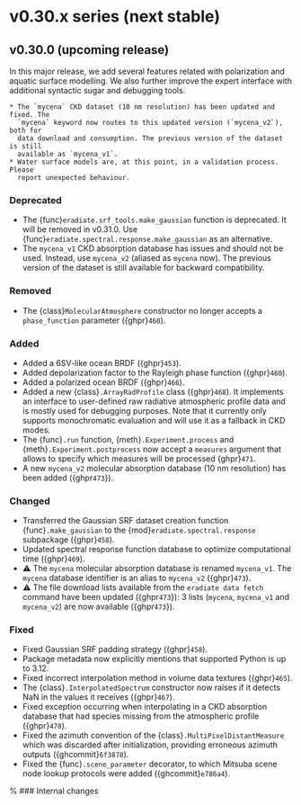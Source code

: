 # v0.30.x series (next stable)

## v0.30.0 (upcoming release)

In this major release, we add several features related with polarization and
aquatic surface modelling. We also further improve the expert interface with
additional syntactic sugar and debugging tools.

```{warning}
* The `mycena` CKD dataset (10 nm resolution) has been updated and fixed. The
  `mycena` keyword now routes to this updated version (`mycena_v2`), both for
  data download and consumption. The previous version of the dataset is still
  available as `mycena_v1`.
* Water surface models are, at this point, in a validation process. Please
  report unexpected behaviour.
```

### Deprecated

* The {func}`eradiate.srf_tools.make_gaussian` function is deprecated. It will
  be removed in v0.31.0. Use {func}`eradiate.spectral.response.make_gaussian` as
  an alternative.
* The `mycena_v1` CKD absorption database has issues and should not be used.
  Instead, use `mycena_v2` (aliased as `mycena` now). The previous version of
  the dataset is still available for backward compatibility.

### Removed

* The {class}`MolecularAtmosphere` constructor no longer accepts a
  `phase_function` parameter ({ghpr}`460`).

### Added

* Added a 6SV-like ocean BRDF ({ghpr}`453`).
* Added depolarization factor to the Rayleigh phase function ({ghpr}`460`).
* Added a polarized ocean BRDF ({ghpr}`466`).
* Added a new {class}`.ArrayRadProfile` class ({ghpr}`468`). It implements an
  interface to user-defined raw radiative atmospheric profile data and is mostly
  used for debugging purposes. Note that it currently only supports
  monochromatic evaluation and will use it as a fallback in CKD modes.
* The {func}`.run` function, {meth}`.Experiment.process` and
  {meth}`.Experiment.postprocess` now accept a `measures` argument that allows
  to specify which measures will be processed {ghpr}`471`.
* A new `mycena_v2` molecular absorption database (10 nm resolution) has been
  added ({ghpr`473`}).

### Changed

* Transferred the Gaussian SRF dataset creation function {func}`.make_gaussian`
  to the {mod}`eradiate.spectral.response` subpackage ({ghpr}`458`).
* Updated spectral response function database to optimize computational time
  ({ghpr}`469`).
* ⚠️ The `mycena` molecular absorption database is renamed `mycena_v1`. The
  `mycena` database identifier is an alias to `mycena_v2` ({ghpr}`473`).
* ⚠️ The file download lists available from the `eradiate data fetch` command
  have been updated ({ghpr`473`}): 3 lists (`mycena`, `mycena_v1` and
  `mycena_v2`) are now available ({ghpr`473`}).

### Fixed

* Fixed Gaussian SRF padding strategy ({ghpr}`458`).
* Package metadata now explicitly mentions that supported Python is up to 3.12.
* Fixed incorrect interpolation method in volume data textures ({ghpr}`465`).
* The {class}`.InterpolatedSpectrum` constructor now raises if it detects NaN
  in the values it receives ({ghpr}`467`).
* Fixed exception occurring when interpolating in a CKD absorption database that
  had species missing from the atmospheric profile ({ghpr}`470`).
* Fixed the azimuth convention of the {class}`.MultiPixelDistantMeasure` which
  was discarded after initialization, providing erroneous azimuth outputs
  ({ghcommit}`6f3878`).
* Fixed the {func}`.scene_parameter` decorator, to which Mitsuba scene node
  lookup protocols were added ({ghcommit}`e786a4`).

% ### Internal changes
